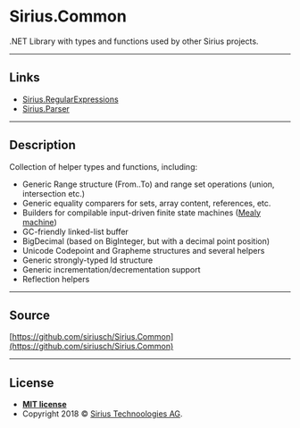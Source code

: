 <!-- GRAPHIC -->

# Sirius.Common

.NET Library with types and functions used by other Sirius projects.

<!-- badges -->

---
## Links

- [Sirius.RegularExpressions](https://github.com/siriusch/Sirius.RegularExpressions)
- [Sirius.Parser](https://github.com/siriusch/Sirius.Parser)

---
## Description

Collection of helper types and functions, including:
- Generic Range structure (From..To) and range set operations (union, intersection etc.)
- Generic equality comparers for sets, array content, references, etc.
- Builders for compilable input-driven finite state machines ([Mealy machine](https://en.wikipedia.org/wiki/Mealy_machine))
- GC-friendly linked-list buffer
- BigDecimal (based on BigInteger, but with a decimal point position)
- Unicode Codepoint and Grapheme structures and several helpers
- Generic strongly-typed Id structure
- Generic incrementation/decrementation support
- Reflection helpers

<!--
---
## FAQ
- **Q**
    - A
-->

---
## Source

[https://github.com/siriusch/Sirius.Common](https://github.com/siriusch/Sirius.Common)

---
## License

- **[MIT license](LICENSE.txt)**
- Copyright 2018 © <a href="https://www.sirius.ch" target="_blank">Sirius Technoologies AG</a>.
